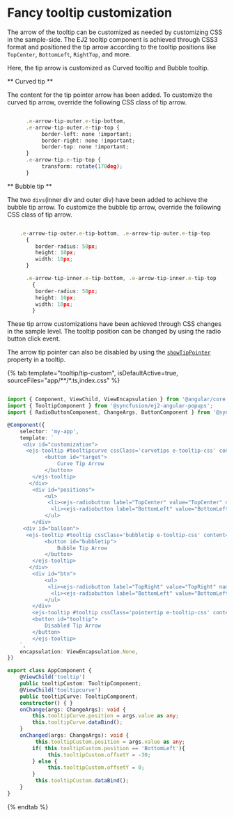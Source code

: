 # Fancy tooltip customization

The arrow of the tooltip can be customized as needed by customizing CSS in the sample-side.
The EJ2 tooltip component is achieved through CSS3 format and positioned the tip arrow according to the tooltip positions like `TopCenter`, `BottomLeft`, `RightTop`, and more.

Here, the tip arrow is customized as Curved tooltip and Bubble tooltip.

** Curved tip **

The content for the tip pointer arrow has been added. To customize the curved tip arrow, override the following CSS class of tip arrow.

```typescript

      .e-arrow-tip-outer.e-tip-bottom,
      .e-arrow-tip-outer.e-tip-top {
           border-left: none !important;
           border-right: none !important;
           border-top: none !important;
      }
      .e-arrow-tip.e-tip-top {
           transform: rotate(170deg);
      }

```

** Bubble tip **

The two `divs`(inner div and outer div) have been added to achieve the bubble tip arrow. To customize the bubble tip arrow, override the following CSS class of tip arrow.

```typescript

    .e-arrow-tip-outer.e-tip-bottom, .e-arrow-tip-outer.e-tip-top
      {
         border-radius: 50px;
         height: 10px;
         width: 10px;
      }

      .e-arrow-tip-inner.e-tip-bottom, .e-arrow-tip-inner.e-tip-top
        {
         border-radius: 50px;
         height: 10px;
         width: 10px;
        }

```

These tip arrow customizations have been achieved through CSS changes in the sample level. The tooltip position can be changed by using the radio button click event.

The arrow tip pointer can also be disabled by using the [`showTipPointer`](https://ej2.syncfusion.com/angular/documentation/api/tooltip/#showtippointer) property in a tooltip.

{% tab template="tooltip/tip-custom", isDefaultActive=true, sourceFiles="app/**/*.ts,index.css"  %}

```typescript

import { Component, ViewChild, ViewEncapsulation } from '@angular/core';
import { TooltipComponent } from '@syncfusion/ej2-angular-popups';
import { RadioButtonComponent, ChangeArgs, ButtonComponent } from '@syncfusion/ej2-angular-buttons';

@Component({
    selector: 'my-app',
    template: `
     <div id="customization">
      <ejs-tooltip #tooltipcurve cssClass='curvetips e-tooltip-css' content='Tooltip arrow customized'>
            <button id="target">
                Curve Tip Arrow
            </button>
        </ejs-tooltip>
       </div>
        <div id="positions">
            <ul>
             <li><ejs-radiobutton label="TopCenter" value="TopCenter" name="state" checked='true' (change)="onChange($event)"></ejs-radiobutton></li>
              <li><ejs-radiobutton label="BottomLeft" value="BottomLeft" name="state" (change)="onChange($event)"></ejs-radiobutton></li>
            </ul>
        </div>
     <div id="balloon">
      <ejs-tooltip #tooltip cssClass='bubbletip e-tooltip-css' content='Tooltip arrow customized as balloon tip' position='TopRight'>
            <button id="bubbletip">
                Bubble Tip Arrow
            </button>
        </ejs-tooltip>
       </div>
        <div id="btn">
            <ul>
             <li><ejs-radiobutton label="TopRight" value="TopRight" name="default" [checked]="true" (change)="onChanged($event)"></ejs-radiobutton></li>
              <li><ejs-radiobutton label="BottomLeft" value="BottomLeft" name="default" (change)="onChanged($event)"></ejs-radiobutton></li>
            </ul>
        </div>
        <ejs-tooltip #tooltip cssClass='pointertip e-tooltip-css' content='Disabled Tooltip Pointer' mouseTrail='true' [showTipPointer]='false'>
        <button id="tooltip">
            Disabled Tip Arrow
        </button>
        </ejs-tooltip>
    `,
    encapsulation: ViewEncapsulation.None,
})

export class AppComponent {
    @ViewChild('tooltip')
    public tooltipCustom: TooltipComponent;
    @ViewChild('tooltipcurve')
    public tooltipCurve: TooltipComponent;
    constructor() { }
    onChange(args: ChangeArgs): void {
        this.tooltipCurve.position = args.value as any;
        this.tooltipCurve.dataBind();
    }
    onChanged(args: ChangeArgs): void {
         this.tooltipCustom.position = args.value as any;
        if( this.tooltipCustom.position == 'BottomLeft'){
             this.tooltipCustom.offsetY = -30;
        } else {
             this.tooltipCustom.offsetY = 0;
        }
         this.tooltipCustom.dataBind();
    }
}

```

{% endtab %}
